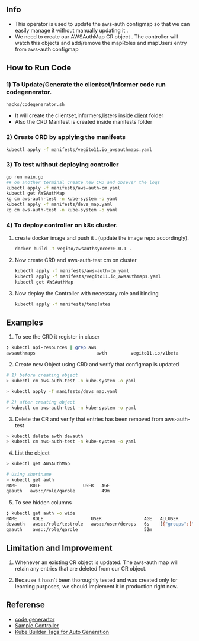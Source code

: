 ## Info 
- This operator is used to update the aws-auth configmap so that we can easily manage it without manually updating it . 
- We need to create our AWSAuthMap CR object . The controller will watch this objects and add/remove the mapRoles and mapUsers entry from aws-auth configmap


## How to Run Code

### 1) To Update/Generate the clientset/informer code run codegenerator.
```bash
hacks/codegenerator.sh
```
- It will create the clientset,informers,listers inside [client](pkg/client/) folder
- Also the CRD Manifest is created inside manifests folder

### 2) Create CRD by applying the manifests

```bash
kubectl apply -f manifests/vegito11.io_awsauthmaps.yaml
```

### 3) To test without deploying controller 

```bash
go run main.go 
## on another terminal create new CRD and obsever the logs
kubectl apply -f manifests/aws-auth-cm.yaml
kubectl get AWSAuthMap
kg cm aws-auth-test -n kube-system -o yaml
kubectl apply -f manifests/devs_map.yaml
kg cm aws-auth-test -n kube-system -o yaml
```

### 4) To deploy controller on k8s cluster.    

1. create docker image and push it . (update the image repo accordingly). 
   
    ```bash 
    docker build -t vegito/awsauthsyncer:0.0.1 . 
    ```
    
2. Now create CRD and aws-auth-test cm on cluster

    ```bash
    kubectl apply -f manifests/aws-auth-cm.yaml
    kubectl apply -f manifests/vegito11.io_awsauthmaps.yaml
    kubectl get AWSAuthMap
    ```

3. Now deploy the Controller with necessary role and binding

    ```bash
    kubectl apply -f manifests/templates
    ```
## Examples

1. To see the CRD it register in cluser

```bash
❯ kubectl api-resources | grep aws
awsauthmaps                       awth         vegito11.io/v1beta                     true         AWSAuthMap
```

2. Create new Object using CRD and verify that configmap is updated

```bash
# 1) before creating object 
> kubectl cm aws-auth-test -n kube-system -o yaml

> kubectl apply -f manifests/devs_map.yaml

# 2) after creating object 
> kubectl cm aws-auth-test -n kube-system -o yaml

```

3. Delete the CR and verify that entries has been removed from aws-auth-test

```bash
> kubectl delete awth devauth 
> kubectl cm aws-auth-test -n kube-system -o yaml
```

4. List the object 

```bash
> kubectl get AWSAuthMap

# Using shortname
> kubectl get awth 
NAME     ROLE                USER   AGE
qaauth   aws::/role/qarole          49m
```

5. To see hidden columns
```bash
❯ kubectl get awth -o wide
NAME      ROLE                  USER                AGE   ALLUSER
devauth   aws::/role/testrole   aws::/user/devops   6s    [{"groups":["devops"],"userarn":"aws::/user/devops","username":"devops"}]
qaauth    aws::/role/qarole                         52m   
```

## Limitation and Improvement

1. Whenever an existing CR object is updated. The aws-auth map will retain any entries that are deleted from our CR object.

2. Because it hasn't been thoroughly tested and was created only for learning purposes, we should implement it in production right now.

## Referense

- [code generartor](https://github.com/kubernetes/code-generator/blob/master/examples/crd/apis/example/v1register.go)
- [Sample Controller](https://github.com/kubernetes/sample-controller)
- [Kube Builder Tags for Auto Generation](https://book.kubebuilder.io/reference/markers/crd.html)